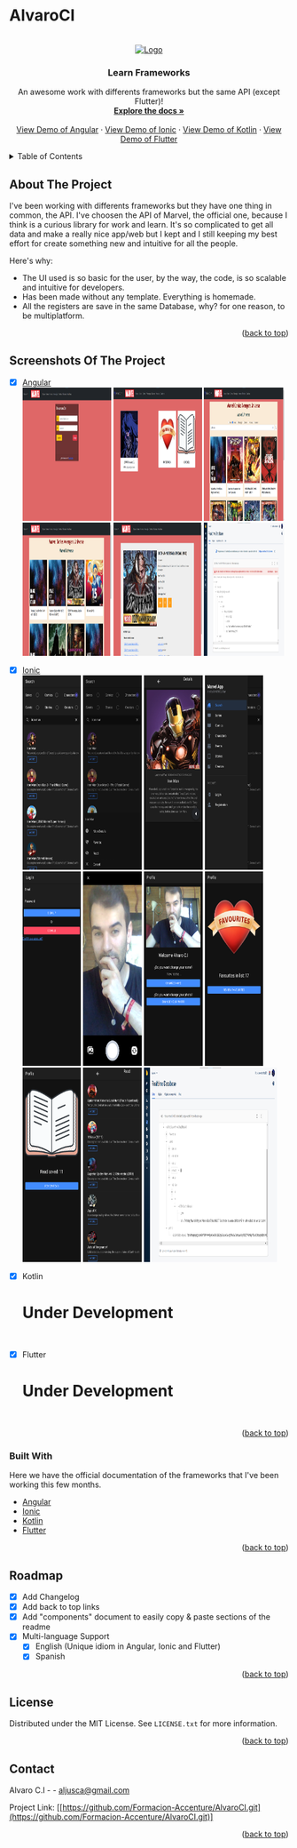 # AlvaroCI
<div id="top"></div>
<!--
*** Thanks for checking out the Best-README-Template. If you have a suggestion
*** that would make this better, please fork the repo and create a pull request
*** or simply open an issue with the tag "enhancement".
*** Don't forget to give the project a star!
*** Thanks again! Now go create something AMAZING! :D
-->

<!-- PROJECT LOGO -->
<br />
<div align="center">
  <a href="https://github.com/Formacion-Accenture/AlvaroCI.git">
    <img src="https://github.githubassets.com/images/modules/logos_page/GitHub-Mark.png" alt="Logo" width="120" height="120">
  </a>

  <h3 align="center">Learn Frameworks</h3>

  <p align="center">
    An awesome work with differents frameworks but the same API (except Flutter)!
    <br />
    <a href="https://github.com/Formacion-Accenture/AlvaroCI.git"><strong>Explore the docs »</strong></a>
    <br />
    <br />
    <a href="https://aci-marvel-angular.netlify.app">View Demo of Angular</a>
    ·
    <a href="https://aci-marvel-ionic.netlify.app">View Demo of Ionic</a>
    ·
    <a href="">View Demo of Kotlin</a>
    ·
    <a href="">View Demo of Flutter</a>
  </p>
</div>

<!-- TABLE OF CONTENTS -->
<details>
  <summary>Table of Contents</summary>
  <ol>
    <li>
      <a href="#about-the-project">About The Project</a>
      <a href="#screenshots-project">Screenshots Of The Project</a>
      <ul>
        <li><a href="#built-with">Built With</a></li>
      </ul>
    </li>
    <li><a href="#roadmap">Roadmap</a></li>
    <li><a href="#license">License</a></li>
    <li><a href="#contact">Contact</a></li>
  </ol>
</details>

<!-- ABOUT THE PROJECT -->
## About The Project

I've been working with differents frameworks but they have one thing in common, the API. I've choosen the API of Marvel, the official one, because I think
is a curious library for work and learn. It's so complicated to get all data and make a really nice app/web but I kept and I still keeping my best effort for create something new
and intuitive for all the people.

Here's why:
* The UI used is so basic for the user, by the way, the code, is so scalable and intuitive for developers.
* Has been made without any template. Everything is homemade.
* All the registers are save in the same Database, why? for one reason, to be multiplatform.

<p align="right">(<a href="#top">back to top</a>)</p>

<!-- SCREENSHOTS -->
## Screenshots Of The Project
- [x] <a href="https://github.com/Formacion-Accenture/AlvaroCI/tree/main/Angular">Angular</a>
  <br />
  <img src="./images/angular/angular_screenshot_login.png" alt="Logo" width="33.3%" height="240">
  <img src="./images/angular/angular_screenshot_profile.png" alt="Logo" width="33.3%" height="240">
  <img src="./images/angular/angular_screenshot_search.png" alt="Logo" width="30%" height="240">
  <br />
  <img src="./images/angular/angular_screenshot_series.png" alt="Logo" width="33.3%" height="240">
  <img src="./images/angular/angular_screenshot_details.png" alt="Logo" width="33.3%" height="240">
  <img src="./images/angular/angular_screenshot_firebase.png" alt="Logo" width="30%" height="240">
  <br />
- [x] <a href="https://github.com/Formacion-Accenture/AlvaroCI/tree/main/Ionic">Ionic</a>
  <br />
  <img src="./images/ionic/ionic_screenshot_search.png" alt="Logo" width="22%" height="350">
  <img src="./images/ionic/ionic_screenshot_options.png" alt="Logo" width="22%" height="350">
  <img src="./images/ionic/ionic_screenshot_details.png" alt="Logo" width="22%" height="350">
  <img src="./images/ionic/ionic_screenshot_sidebar.png" alt="Logo" width="22%" height="350">
  <br />
  <img src="./images/ionic/ionic_screenshot_login.png" alt="Logo" width="22%" height="350">
  <img src="./images/ionic/ionic_screenshot_camera.png" alt="Logo" width="22%" height="350">
  <img src="./images/ionic/ionic_screenshot_profile.png" alt="Logo" width="22%" height="350">
  <img src="./images/ionic/ionic_screenshot_profile2.png" alt="Logo" width="22%" height="350">
  <br />
  <img src="./images/ionic/ionic_screenshot_profile3.png" alt="Logo" width="22%" height="350">
  <img src="./images/ionic/ionic_screenshot_read.png" alt="Logo" width="22%" height="350">
  <img src="./images/ionic/ionic_screenshot_firebase.png" alt="Logo" width="50%" height="350">
  <br />
- [x] Kotlin
  <h1>Under Development</h1>
  <br />

- [x] Flutter
  <h1>Under Development</h1>
  <br />

<p align="right">(<a href="#top">back to top</a>)</p>

### Built With

Here we have the official documentation of the frameworks that I've been working this few months.

* [Angular](https://angular.io/)
* [Ionic](https://ionic.io/)
* [Kotlin](https://developer.android.com/kotlin/first?hl=es-419)
* [Flutter](https://docs.flutter.dev/)

<p align="right">(<a href="#top">back to top</a>)</p>

<!-- ROADMAP -->
## Roadmap

- [x] Add Changelog
- [x] Add back to top links
- [x] Add "components" document to easily copy & paste sections of the readme
- [x] Multi-language Support
    - [x] English (Unique idiom in Angular, Ionic and Flutter)
    - [x] Spanish

<p align="right">(<a href="#top">back to top</a>)</p>

<!-- LICENSE -->
## License

Distributed under the MIT License. See `LICENSE.txt` for more information.

<p align="right">(<a href="#top">back to top</a>)</p>

<!-- CONTACT -->
## Contact

Alvaro C.I - - aljusca@gmail.com

Project Link: [[https://github.com/Formacion-Accenture/AlvaroCI.git](https://github.com/Formacion-Accenture/AlvaroCI.git)]

<p align="right">(<a href="#top">back to top</a>)</p>


